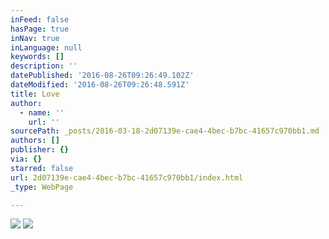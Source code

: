 ```yaml
---
inFeed: false
hasPage: true
inNav: true
inLanguage: null
keywords: []
description: ''
datePublished: '2016-08-26T09:26:49.102Z'
dateModified: '2016-08-26T09:26:48.591Z'
title: Love
author:
  - name: ''
    url: ''
sourcePath: _posts/2016-03-18-2d07139e-cae4-4bec-b7bc-41657c970bb1.md
authors: []
publisher: {}
via: {}
starred: false
url: 2d07139e-cae4-4bec-b7bc-41657c970bb1/index.html
_type: WebPage

---
```

![](https://the-grid-user-content.s3-us-west-2.amazonaws.com/0873c1e3-c39c-45b3-aba1-3a063d448ad8.jpg)
![](https://the-grid-user-content.s3-us-west-2.amazonaws.com/ea8277d7-d411-48d6-9e4a-1eebbdc98da2.jpg)